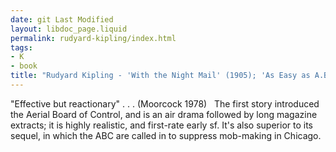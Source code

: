 ```yaml
---
date: git Last Modified
layout: libdoc_page.liquid
permalink: rudyard-kipling/index.html
tags:
- K
- book
title: "Rudyard Kipling - 'With the Night Mail' (1905); 'As Easy as A.B.C.'"
---
```


"Effective but reactionary" . . . (Moorcock 1978)
 
The first story introduced the Aerial Board  of Control, and is an air drama followed by long magazine extracts; it is highly  realistic, and first-rate early sf. It's also superior to its sequel, in which  the ABC are called in to suppress mob-making in Chicago.